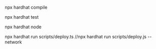npx hardhat compile

npx hardhat test

npx hardhat node

npx hardhat run scripts/deploy.ts
//npx hardhat run scripts/deploy.js --network <network-name>